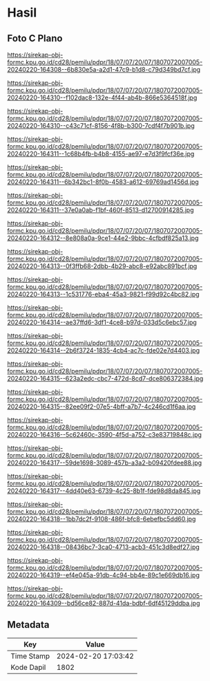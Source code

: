 # Hasil

## Foto C Plano

https://sirekap-obj-formc.kpu.go.id/cd28/pemilu/pdpr/18/07/07/20/07/1807072007005-20240220-164308--6b830e5a-a2d1-47c9-b1d8-c79d349bd7cf.jpg

https://sirekap-obj-formc.kpu.go.id/cd28/pemilu/pdpr/18/07/07/20/07/1807072007005-20240220-164310--f102dac8-132e-4f44-ab4b-866e5364518f.jpg

https://sirekap-obj-formc.kpu.go.id/cd28/pemilu/pdpr/18/07/07/20/07/1807072007005-20240220-164310--c43c71cf-8156-4f8b-b300-7cdf4f7b901b.jpg

https://sirekap-obj-formc.kpu.go.id/cd28/pemilu/pdpr/18/07/07/20/07/1807072007005-20240220-164311--1c68b4fb-b4b8-4155-ae97-e7d3f9fcf36e.jpg

https://sirekap-obj-formc.kpu.go.id/cd28/pemilu/pdpr/18/07/07/20/07/1807072007005-20240220-164311--6b342bc1-8f0b-4583-a612-69769ad1456d.jpg

https://sirekap-obj-formc.kpu.go.id/cd28/pemilu/pdpr/18/07/07/20/07/1807072007005-20240220-164311--37e0a0ab-f1bf-460f-8513-d12700914285.jpg

https://sirekap-obj-formc.kpu.go.id/cd28/pemilu/pdpr/18/07/07/20/07/1807072007005-20240220-164312--8e808a0a-9ce1-44e2-9bbc-4cfbdf825a13.jpg

https://sirekap-obj-formc.kpu.go.id/cd28/pemilu/pdpr/18/07/07/20/07/1807072007005-20240220-164313--0f3ffb68-2dbb-4b29-abc8-e92abc891bcf.jpg

https://sirekap-obj-formc.kpu.go.id/cd28/pemilu/pdpr/18/07/07/20/07/1807072007005-20240220-164313--1c531776-eba4-45a3-9821-f99d92c4bc82.jpg

https://sirekap-obj-formc.kpu.go.id/cd28/pemilu/pdpr/18/07/07/20/07/1807072007005-20240220-164314--ae37ffd6-3df1-4ce8-b97d-033d5c6ebc57.jpg

https://sirekap-obj-formc.kpu.go.id/cd28/pemilu/pdpr/18/07/07/20/07/1807072007005-20240220-164314--2b6f3724-1835-4cb4-ac7c-fde02e7d4403.jpg

https://sirekap-obj-formc.kpu.go.id/cd28/pemilu/pdpr/18/07/07/20/07/1807072007005-20240220-164315--623a2edc-cbc7-472d-8cd7-dce806372384.jpg

https://sirekap-obj-formc.kpu.go.id/cd28/pemilu/pdpr/18/07/07/20/07/1807072007005-20240220-164315--82ee09f2-07e5-4bff-a7b7-4c246cd1f6aa.jpg

https://sirekap-obj-formc.kpu.go.id/cd28/pemilu/pdpr/18/07/07/20/07/1807072007005-20240220-164316--5c62460c-3590-4f5d-a752-c3e83719848c.jpg

https://sirekap-obj-formc.kpu.go.id/cd28/pemilu/pdpr/18/07/07/20/07/1807072007005-20240220-164317--59de1698-3089-457b-a3a2-b09420fdee88.jpg

https://sirekap-obj-formc.kpu.go.id/cd28/pemilu/pdpr/18/07/07/20/07/1807072007005-20240220-164317--4dd40e63-6739-4c25-8b1f-fde98d8da845.jpg

https://sirekap-obj-formc.kpu.go.id/cd28/pemilu/pdpr/18/07/07/20/07/1807072007005-20240220-164318--1bb7dc2f-9108-486f-bfc8-6ebefbc5dd60.jpg

https://sirekap-obj-formc.kpu.go.id/cd28/pemilu/pdpr/18/07/07/20/07/1807072007005-20240220-164318--08436bc7-3ca0-4713-acb3-451c3d8edf27.jpg

https://sirekap-obj-formc.kpu.go.id/cd28/pemilu/pdpr/18/07/07/20/07/1807072007005-20240220-164319--ef4e045a-91db-4c94-bb4e-89c1e669db16.jpg

https://sirekap-obj-formc.kpu.go.id/cd28/pemilu/pdpr/18/07/07/20/07/1807072007005-20240220-164309--bd56ce82-887d-41da-bdbf-6df45129ddba.jpg


## Metadata

| Key        | Value               |
| ---------- | ------------------- |
| Time Stamp | 2024-02-20 17:03:42 |
| Kode Dapil | 1802                |



